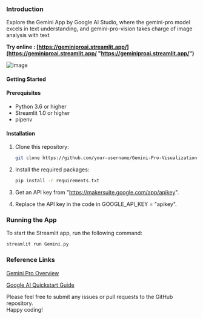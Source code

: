
### Introduction
Explore the Gemini App by Google AI Studio, where the gemini-pro model excels in text understanding, and gemini-pro-vision takes charge of image analysis with text

**Try online : [https://geminiproai.streamlit.app/](https://geminiproai.streamlit.app/ "https://geminiproai.streamlit.app/")**

![image](https://github.com/saurabhkhadsang/Gemini-AI/assets/84808913/b29aed69-66a3-456a-9332-0271dbb9b278)



#### Getting Started
#### Prerequisites
- Python 3.6 or higher
- Streamlit 1.0 or higher
- pipenv

#### Installation
1. Clone this repository:
    ```bash
    git clone https://github.com/your-username/Gemini-Pro-Visualization.git
    ```


2. Install the required packages:

    ```bash
    pip install -r requirements.txt
    ```

3. Get an API key from "https://makersuite.google.com/app/apikey".

4. Replace the API key in the code in GOOGLE_API_KEY = "apikey".

### Running the App
To start the Streamlit app, run the following command:

```bash
streamlit run Gemini.py
```

### Reference Links
[Gemini Pro Overview](https://deepmind.com/technologies/gemini/ "Gemini Pro Overview")

[Google AI Quickstart Guide](https://ai.google.dev/tutorials/python_quickstart "Google AI Quickstart Guide")

Please feel free to submit any issues or pull requests to the GitHub repository.  
Happy coding!
